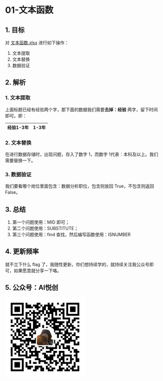 # 01-文本函数

## 1. 目标

对 [文本函数.xlsx](文本函数.xlsx) 进行如下操作：

1. 文本提取
2. 文本替换
3. 数据验证



## 2. 解析

### 1. 文本提取

上面标题已经有经验两个字，那下面的数据我们需要**去掉：经验** 两字，留下时间即可。即：

| 经验1-3年 | 1-3年 |
| --------- | ----- |



### 2. 文本替换

在进行数据存储时，出现问题，存入了数字 1，而数字 1代表：本科及以上。我们需要替换一下。



### 3. 数据验证

我们要看哪个岗位里面包含：数据分析职位，包含则放回 True，不包含则返回 False。



## 3. 总结

1. 第一个问题使用：MID 即可；
2. 第二个问题使用：SUBSTITUTE；
3. 第三个问题使用：find 查找，然后编写函数使用：ISNUMBER



## 4. 更新频率

就不立下什么 flag 了，我随性更新，你们想持续学的，就持续关注我公众号即可，如果愿意就分享一下咯。



## 5. 公众号：AI悦创

![公众号：AI悦创.jpg](README.assets/公众号：AI悦创.jpg)
